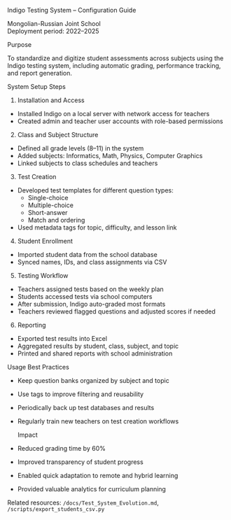 
 Indigo Testing System – Configuration Guide

 Mongolian-Russian Joint School  
 Deployment period: 2022–2025

  Purpose

To standardize and digitize student assessments across subjects using the Indigo testing system, including automatic grading, performance tracking, and report generation.



 System Setup Steps

 1. Installation and Access
- Installed Indigo on a local server with network access for teachers
- Created admin and teacher user accounts with role-based permissions

 2. Class and Subject Structure
- Defined all grade levels (8–11) in the system
- Added subjects: Informatics, Math, Physics, Computer Graphics
- Linked subjects to class schedules and teachers

 3. Test Creation
- Developed test templates for different question types:
  - Single-choice
  - Multiple-choice
  - Short-answer
  - Match and ordering
- Used metadata tags for topic, difficulty, and lesson link

 4. Student Enrollment
- Imported student data from the school database
- Synced names, IDs, and class assignments via CSV

 5. Testing Workflow
- Teachers assigned tests based on the weekly plan
- Students accessed tests via school computers
- After submission, Indigo auto-graded most formats
- Teachers reviewed flagged questions and adjusted scores if needed

 6. Reporting
- Exported test results into Excel
- Aggregated results by student, class, subject, and topic
- Printed and shared reports with school administration



 Usage Best Practices

- Keep question banks organized by subject and topic
- Use tags to improve filtering and reusability
- Periodically back up test databases and results
- Regularly train new teachers on test creation workflows



  Impact

- Reduced grading time by 60%
- Improved transparency of student progress
- Enabled quick adaptation to remote and hybrid learning
- Provided valuable analytics for curriculum planning

Related resources: `/docs/Test_System_Evolution.md`, `/scripts/export_students_csv.py`

